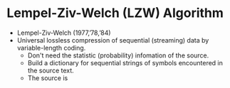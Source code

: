 # Lempel-Ziv-Welch (LZW) Algorithm
- Lempel-Ziv-Welch (1977,’78,’84)
- Universal lossless compression of sequential (streaming) data by variable-length coding.
    - Don't need the statistic (probability) infomation of the source.
    - Build a dictionary for sequential strings of symbols encountered in the source text.
    - The source is 
